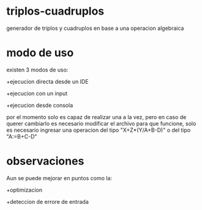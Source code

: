# triplos-cuadruplos
generador de triplos y cuadruplos en base a una operacion algebraica
# modo de uso
existen 3 modos de uso:

+ejecucion directa desde un IDE

+ejecucion con un input

+ejecucion desde consola

por el momento solo es capaz de realizar una a la vez, pero en caso de querer cambiarlo es necesario modificar el archivo para que funcione,
solo es necesario ingresar una operacion del tipo "X+Z*(Y/A+B-D)" o del tipo "A:=B+C-D"
# observaciones
Aun se puede mejorar en puntos como la:

+optimizacion

+deteccion de errore de entrada
